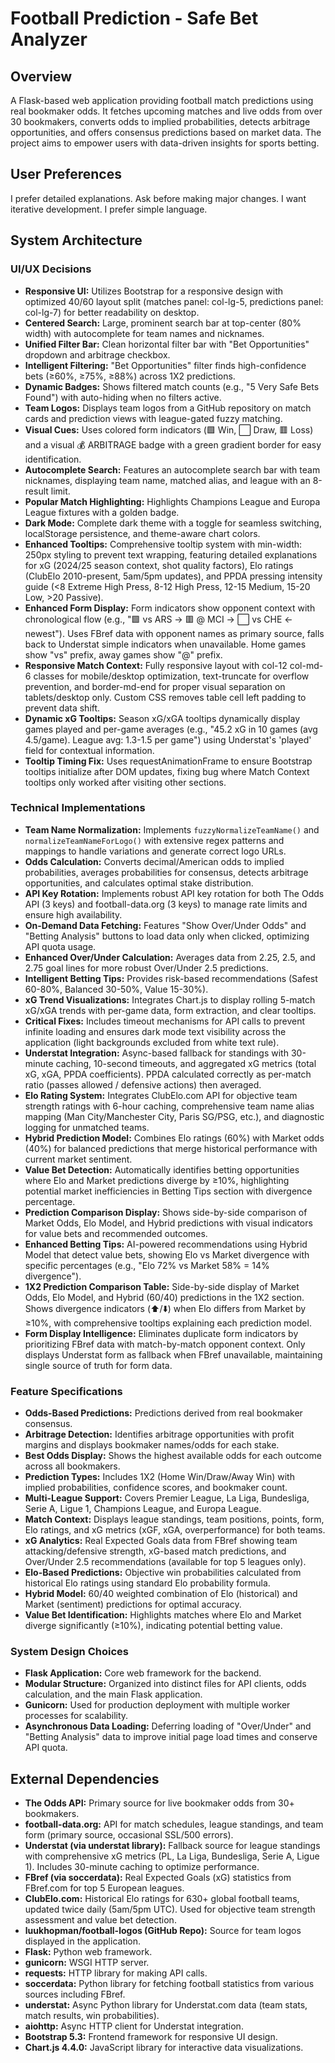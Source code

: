 # Football Prediction - Safe Bet Analyzer

## Overview
A Flask-based web application providing football match predictions using real bookmaker odds. It fetches upcoming matches and live odds from over 30 bookmakers, converts odds to implied probabilities, detects arbitrage opportunities, and offers consensus predictions based on market data. The project aims to empower users with data-driven insights for sports betting.

## User Preferences
I prefer detailed explanations. Ask before making major changes. I want iterative development. I prefer simple language.

## System Architecture

### UI/UX Decisions
- **Responsive UI:** Utilizes Bootstrap for a responsive design with optimized 40/60 layout split (matches panel: col-lg-5, predictions panel: col-lg-7) for better readability on desktop.
- **Centered Search:** Large, prominent search bar at top-center (80% width) with autocomplete for team names and nicknames.
- **Unified Filter Bar:** Clean horizontal filter bar with "Bet Opportunities" dropdown and arbitrage checkbox.
- **Intelligent Filtering:** "Bet Opportunities" filter finds high-confidence bets (≥60%, ≥75%, ≥88%) across 1X2 predictions.
- **Dynamic Badges:** Shows filtered match counts (e.g., "5 Very Safe Bets Found") with auto-hiding when no filters active.
- **Team Logos:** Displays team logos from a GitHub repository on match cards and prediction views with league-gated fuzzy matching.
- **Visual Cues:** Uses colored form indicators (🟩 Win, ⬜ Draw, 🟥 Loss) and a visual 💰 ARBITRAGE badge with a green gradient border for easy identification.
- **Autocomplete Search:** Features an autocomplete search bar with team nicknames, displaying team name, matched alias, and league with an 8-result limit.
- **Popular Match Highlighting:** Highlights Champions League and Europa League fixtures with a golden badge.
- **Dark Mode:** Complete dark theme with a toggle for seamless switching, localStorage persistence, and theme-aware chart colors.
- **Enhanced Tooltips:** Comprehensive tooltip system with min-width: 250px styling to prevent text wrapping, featuring detailed explanations for xG (2024/25 season context, shot quality factors), Elo ratings (ClubElo 2010-present, 5am/5pm updates), and PPDA pressing intensity guide (<8 Extreme High Press, 8-12 High Press, 12-15 Medium, 15-20 Low, >20 Passive).
- **Enhanced Form Display:** Form indicators show opponent context with chronological flow (e.g., "🟩 vs ARS → 🟥 @ MCI → ⬜ vs CHE ← newest"). Uses FBref data with opponent names as primary source, falls back to Understat simple indicators when unavailable. Home games show "vs" prefix, away games show "@" prefix.
- **Responsive Match Context:** Fully responsive layout with col-12 col-md-6 classes for mobile/desktop optimization, text-truncate for overflow prevention, and border-md-end for proper visual separation on tablets/desktop only. Custom CSS removes table cell left padding to prevent data shift.
- **Dynamic xG Tooltips:** Season xG/xGA tooltips dynamically display games played and per-game averages (e.g., "45.2 xG in 10 games (avg 4.5/game). League avg: 1.3-1.5 per game") using Understat's 'played' field for contextual information.
- **Tooltip Timing Fix:** Uses requestAnimationFrame to ensure Bootstrap tooltips initialize after DOM updates, fixing bug where Match Context tooltips only worked after visiting other sections.

### Technical Implementations
- **Team Name Normalization:** Implements `fuzzyNormalizeTeamName()` and `normalizeTeamNameForLogo()` with extensive regex patterns and mappings to handle variations and generate correct logo URLs.
- **Odds Calculation:** Converts decimal/American odds to implied probabilities, averages probabilities for consensus, detects arbitrage opportunities, and calculates optimal stake distribution.
- **API Key Rotation:** Implements robust API key rotation for both The Odds API (3 keys) and football-data.org (3 keys) to manage rate limits and ensure high availability.
- **On-Demand Data Fetching:** Features "Show Over/Under Odds" and "Betting Analysis" buttons to load data only when clicked, optimizing API quota usage.
- **Enhanced Over/Under Calculation:** Averages data from 2.25, 2.5, and 2.75 goal lines for more robust Over/Under 2.5 predictions.
- **Intelligent Betting Tips:** Provides risk-based recommendations (Safest 60-80%, Balanced 30-50%, Value 15-30%).
- **xG Trend Visualizations:** Integrates Chart.js to display rolling 5-match xG/xGA trends with per-game data, form extraction, and clear tooltips.
- **Critical Fixes:** Includes timeout mechanisms for API calls to prevent infinite loading and ensures dark mode text visibility across the application (light backgrounds excluded from white text rule).
- **Understat Integration:** Async-based fallback for standings with 30-minute caching, 10-second timeouts, and aggregated xG metrics (total xG, xGA, PPDA coefficients). PPDA calculated correctly as per-match ratio (passes allowed / defensive actions) then averaged.
- **Elo Rating System:** Integrates ClubElo.com API for objective team strength ratings with 6-hour caching, comprehensive team name alias mapping (Man City/Manchester City, Paris SG/PSG, etc.), and diagnostic logging for unmatched teams.
- **Hybrid Prediction Model:** Combines Elo ratings (60%) with Market odds (40%) for balanced predictions that merge historical performance with current market sentiment.
- **Value Bet Detection:** Automatically identifies betting opportunities where Elo and Market predictions diverge by ≥10%, highlighting potential market inefficiencies in Betting Tips section with divergence percentage.
- **Prediction Comparison Display:** Shows side-by-side comparison of Market Odds, Elo Model, and Hybrid predictions with visual indicators for value bets and recommended outcomes.
- **Enhanced Betting Tips:** AI-powered recommendations using Hybrid Model that detect value bets, showing Elo vs Market divergence with specific percentages (e.g., "Elo 72% vs Market 58% = 14% divergence").
- **1X2 Prediction Comparison Table:** Side-by-side display of Market Odds, Elo Model, and Hybrid (60/40) predictions in the 1X2 section. Shows divergence indicators (⬆️/⬇️) when Elo differs from Market by ≥10%, with comprehensive tooltips explaining each prediction model.
- **Form Display Intelligence:** Eliminates duplicate form indicators by prioritizing FBref data with match-by-match opponent context. Only displays Understat form as fallback when FBref unavailable, maintaining single source of truth for form data.

### Feature Specifications
- **Odds-Based Predictions:** Predictions derived from real bookmaker consensus.
- **Arbitrage Detection:** Identifies arbitrage opportunities with profit margins and displays bookmaker names/odds for each stake.
- **Best Odds Display:** Shows the highest available odds for each outcome across all bookmakers.
- **Prediction Types:** Includes 1X2 (Home Win/Draw/Away Win) with implied probabilities, confidence scores, and bookmaker count.
- **Multi-League Support:** Covers Premier League, La Liga, Bundesliga, Serie A, Ligue 1, Champions League, and Europa League.
- **Match Context:** Displays league standings, team positions, points, form, Elo ratings, and xG metrics (xGF, xGA, overperformance) for both teams.
- **xG Analytics:** Real Expected Goals data from FBref showing team attacking/defensive strength, xG-based match predictions, and Over/Under 2.5 recommendations (available for top 5 leagues only).
- **Elo-Based Predictions:** Objective win probabilities calculated from historical Elo ratings using standard Elo probability formula.
- **Hybrid Model:** 60/40 weighted combination of Elo (historical) and Market (sentiment) predictions for optimal accuracy.
- **Value Bet Identification:** Highlights matches where Elo and Market diverge significantly (≥10%), indicating potential betting value.

### System Design Choices
- **Flask Application:** Core web framework for the backend.
- **Modular Structure:** Organized into distinct files for API clients, odds calculation, and the main Flask application.
- **Gunicorn:** Used for production deployment with multiple worker processes for scalability.
- **Asynchronous Data Loading:** Deferring loading of "Over/Under" and "Betting Analysis" data to improve initial page load times and conserve API quota.

## External Dependencies
- **The Odds API:** Primary source for live bookmaker odds from 30+ bookmakers.
- **football-data.org:** API for match schedules, league standings, and team form (primary source, occasional SSL/500 errors).
- **Understat (via understat library):** Fallback source for league standings with comprehensive xG metrics (PL, La Liga, Bundesliga, Serie A, Ligue 1). Includes 30-minute caching to optimize performance.
- **FBref (via soccerdata):** Real Expected Goals (xG) statistics from FBref.com for top 5 European leagues.
- **ClubElo.com:** Historical Elo ratings for 630+ global football teams, updated twice daily (5am/5pm UTC). Used for objective team strength assessment and value bet detection.
- **luukhopman/football-logos (GitHub Repo):** Source for team logos displayed in the application.
- **Flask:** Python web framework.
- **gunicorn:** WSGI HTTP server.
- **requests:** HTTP library for making API calls.
- **soccerdata:** Python library for fetching football statistics from various sources including FBref.
- **understat:** Async Python library for Understat.com data (team stats, match results, win probabilities).
- **aiohttp:** Async HTTP client for Understat integration.
- **Bootstrap 5.3:** Frontend framework for responsive UI design.
- **Chart.js 4.4.0:** JavaScript library for interactive data visualizations.